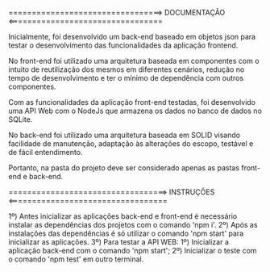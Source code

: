 =================================> DOCUMENTAÇÃO <=================================

Inicialmente, foi desenvolvido um back-end baseado em objetos json para testar o desenvolvimento das funcionalidades da aplicação frontend.

No front-end foi utilizado uma arquitetura baseada em componentes com o intuito de reutilização dos mesmos em diferentes cenários, redução
no tempo de desenvolvimento e ter o mínimo de dependência com outros componentes.

Com as funcionalidades da aplicação front-end testadas, foi desenvolvido uma API Web com o NodeJs que armazena os dados no banco de dados
no SQLite.

No back-end foi utilizado uma arquitetura baseada em SOLID visando facilidade de manutenção, adaptação às alterações do escopo, testável e
de fácil entendimento.

Portanto, na pasta do projeto deve ser considerado apenas as pastas front-end e back-end.


==================================> INSTRUÇÕES <==================================

1º) Antes inicializar as aplicações back-end e front-end é necessário instalar as dependências dos projetos com o comando 'npm i'. 
2º) Após as instalações das dependências é só utilizar o comando 'npm start' para inicializar as aplicações.
3º) Para testar a API WEB: 
  1º) Inicializar a aplicação back-end com o comando 'npm start';
  2º) Inicializar o teste com o comando 'npm test' em outro terminal.
